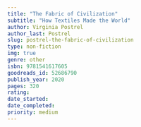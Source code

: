 ```yaml
---
title: "The Fabric of Civilization"
subtitle: "How Textiles Made the World"
author: Virginia Postrel
author_last: Postrel
slug: postrel-the-fabric-of-civilization
type: non-fiction
img: true
genre: other
isbn: 9781541617605
goodreads_id: 52686790
publish_year: 2020
pages: 320
rating: 
date_started:
date_completed:
priority: medium
---
```

